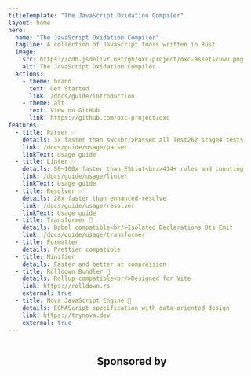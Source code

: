 ```yaml
---
titleTemplate: "The JavaScript Oxidation Compiler"
layout: home
hero:
  name: "The JavaScript Oxidation Compiler"
  tagline: A collection of JavaScript tools written in Rust
  image:
    src: https://cdn.jsdelivr.net/gh/oxc-project/oxc-assets/uwu.png
    alt: The JavaScript Oxidation Compiler
  actions:
    - theme: brand
      text: Get Started
      link: /docs/guide/introduction
    - theme: alt
      text: View on GitHub
      link: https://github.com/oxc-project/oxc
features:
  - title: Parser ✅
    details: 3x faster than swc<br/>Passed all Test262 stage4 tests
    link: /docs/guide/usage/parser
    linkText: Usage guide
  - title: Linter ✅
    details: 50~100x faster than ESLint<br/>414+ rules and counting
    link: /docs/guide/usage/linter
    linkText: Usage guide
  - title: Resolver ✅
    details: 28x faster than enhanced-resolve
    link: /docs/guide/usage/resolver
    linkText: Usage guide
  - title: Transformer 🚧
    details: Babel compatible<br/>Isolated Declarations Dts Emit
    link: /docs/guide/usage/transformer
  - title: Formatter
    details: Prettier compatible
  - title: Minifier
    details: Faster and better at compression
  - title: Rolldown Bundler 🚧
    details: Rollup compatible<br/>Designed for Vite
    link: https://rolldown.rs
    external: true
  - title: Nova JavaScript Engine 🚧
    details: ECMAScript specification with data-oriented design
    link: https://trynova.dev
    external: true
---
```


<script setup>
import SponsorsSVG from '../public/sponsors.svg?raw'
</script>

<div class="Sponsors">
  <h2>Sponsored by</h2>
  <div v-html="SponsorsSVG"></div>
</div>

<style>
.VPHero .VPImage.image-src {
  max-width: 90%;
}

.Sponsors {
  display: grid;
  justify-items: center;

  /* Support narrow viewport */
  svg {
    width: 100%;
    height: auto;
  }
}
</style>
